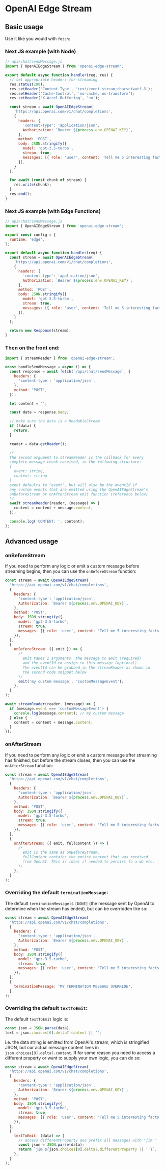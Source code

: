 # OpenAI Edge Stream

## Basic usage

Use it like you would with `fetch`:

### Next JS example (with Node)

```js
// api/chat/sendMessage.js
import { OpenAIEdgeStream } from 'openai-edge-stream';

export default async function handler(req, res) {
  // set appropriate headers for streaming
  res.status(200);
  res.setHeader('Content-Type', 'text/event-stream;charset=utf-8');
  res.setHeader('Cache-Control', 'no-cache, no-transform');
  res.setHeader('X-Accel-Buffering', 'no');

  const stream = await OpenAIEdgeStream(
    'https://api.openai.com/v1/chat/completions',
    {
      headers: {
        'content-type': 'application/json',
        Authorization: `Bearer ${process.env.OPENAI_KEY}`,
      },
      method: 'POST',
      body: JSON.stringify({
        model: 'gpt-3.5-turbo',
        stream: true,
        messages: [{ role: 'user', content: 'Tell me 5 interesting facts' }],
      }),
    }
  );

  for await (const chunk of stream) {
    res.write(chunk);
  }
  res.end();
}
```

### Next JS example (with Edge Functions)

```js
// api/chat/sendMessage.js
import { OpenAIEdgeStream } from 'openai-edge-stream';

export const config = {
  runtime: 'edge',
};

export default async function handler(req) {
  const stream = await OpenAIEdgeStream(
    'https://api.openai.com/v1/chat/completions',
    {
      headers: {
        'content-type': 'application/json',
        Authorization: `Bearer ${process.env.OPENAI_KEY}`,
      },
      method: 'POST',
      body: JSON.stringify({
        model: 'gpt-3.5-turbo',
        stream: true,
        messages: [{ role: 'user', content: 'Tell me 5 interesting facts' }],
      }),
    }
  );

  return new Response(stream);
}
```

### Then on the front end:

```js
import { streamReader } from 'openai-edge-stream';

const handleSendMessage = async () => {
  const response = await fetch(`/api/chat/sendMessage`, {
    headers: {
      'content-type': 'application/json',
    },
    method: 'POST',
  });

  let content = '';

  const data = response.body;

  // make sure the data is a ReadableStream
  if (!data) {
    return;
  }

  reader = data.getReader();

  /*
  the second argument to streamReader is the callback for every
  complete message chunk received, in the following structure:
  {
    event: string,
    content: string
  }
  event defaults to "event", but will also be the eventId if
  any custom events that are emitted using the OpenAIEdgeStream's
  onBeforeStream or onAfterStream emit function (reference below)
  */
  await streamReader(reader, (message) => {
    content = content + message.content;
  });

  console.log('CONTENT: ', content);
};
```

## Advanced usage

### onBeforeStream

If you need to perform any logic or emit a custom message before streaming begins, then you can use the `onBeforeStream` function:

```js
const stream = await OpenAIEdgeStream(
  'https://api.openai.com/v1/chat/completions',
  {
    headers: {
      'content-type': 'application/json',
      Authorization: `Bearer ${process.env.OPENAI_KEY}`,
    },
    method: 'POST',
    body: JSON.stringify({
      model: 'gpt-3.5-turbo',
      stream: true,
      messages: [{ role: 'user', content: 'Tell me 5 interesting facts' }],
    }),
  },
  {
    onBeforeStream: ({ emit }) => {
      /*
        emit takes 2 arguments, the message to emit (required)
        and the eventId to assign to this message (optional).
        The eventId can be grabbed in the streamReader as shown in
        the second code snippet below
      */
      emit('my custom message', 'customMessageEvent');
    },
  }
);
```

```js
await streamReader(reader, (message) => {
  if (message.event === 'customMessageEvent') {
    console.log(message.content); // my custom message
  } else {
    content = content + message.content;
  }
});
```

### onAfterStream

If you need to perform any logic or emit a custom message after streaming has finished, but before the stream closes, then you can use the `onAfterStream` function:

```js
const stream = await OpenAIEdgeStream(
  'https://api.openai.com/v1/chat/completions',
  {
    headers: {
      'content-type': 'application/json',
      Authorization: `Bearer ${process.env.OPENAI_KEY}`,
    },
    method: 'POST',
    body: JSON.stringify({
      model: 'gpt-3.5-turbo',
      stream: true,
      messages: [{ role: 'user', content: 'Tell me 5 interesting facts' }],
    }),
  },
  {
    onAfterStream: ({ emit, fullContent }) => {
      /*
        emit is the same as onBeforeStream.
        fullContent contains the entire content that was received
        from OpenAI. This is ideal if needed to persist to a db etc.
      */
    },
  }
);
```

### Overriding the default `terminationMessage`:

The default `terminationMessage` is `[DONE]` (the message sent by OpenAI to determine when the stream has ended), but can be overridden like so:

```js
const stream = await OpenAIEdgeStream(
  'https://api.openai.com/v1/chat/completions',
  {
    headers: {
      'content-type': 'application/json',
      Authorization: `Bearer ${process.env.OPENAI_KEY}`,
    },
    method: 'POST',
    body: JSON.stringify({
      model: 'gpt-3.5-turbo',
      stream: true,
      messages: [{ role: 'user', content: 'Tell me 5 interesting facts' }],
    }),
  },
  {
    terminationMessage: 'MY TERMINATION MESSAGE OVERRIDE',
  }
);
```

### Overriding the default `textToEmit`:

The default `textToEmit` logic is:

```js
const json = JSON.parse(data);
text = json.choices[0].delta?.content || '';
```

i.e. the data string is emitted from OpenAI's stream, which is stringified JSON, but our actual message content lives in `json.choices[0].delta?.content`. If for some reason you need to access a different property or want to supply your own logic, you can do so:

```js
const stream = await OpenAIEdgeStream(
  'https://api.openai.com/v1/chat/completions',
  {
    headers: {
      'content-type': 'application/json',
      Authorization: `Bearer ${process.env.OPENAI_KEY}`,
    },
    method: 'POST',
    body: JSON.stringify({
      model: 'gpt-3.5-turbo',
      stream: true,
      messages: [{ role: 'user', content: 'Tell me 5 interesting facts' }],
    }),
  },
  {
    textToEmit: (data) => {
      // access differentProperty and prefix all messages with 'jim '
      const json = JSON.parse(data);
      return `jim ${json.choices[0].delta?.differentProperty || ''}`;
    },
  }
);
```
